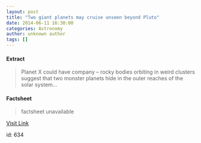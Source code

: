 ```yaml
---
layout: post
title: "Two giant planets may cruise unseen beyond Pluto"
date: 2014-06-11 16:30:00
categories: Astronomy
author: unknown author
tags: []
---
```



#### Extract
>Planet X could have company &ndash; rocky bodies orbiting in weird clusters suggest that two monster planets hide in the outer reaches of the solar system...

#### Factsheet
>factsheet unavailable

[Visit Link](http://feeds.newscientist.com/c/749/f/10898/s/3b6654bf/sc/21/l/0L0Snewscientist0N0Carticle0Cdn257110Etwo0Egiant0Eplanets0Emay0Ecruise0Eunseen0Ebeyond0Epluto0Bhtml0Dcmpid0FRSS0QNSNS0Q20A120EGLOBAL0Qspace/story01.htm)

id:     634
